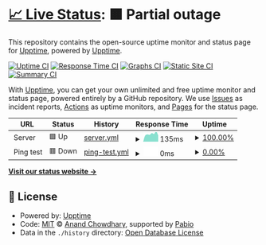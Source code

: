 # [📈 Live Status](https://demo.upptime.js.org): <!--live status--> **🟧 Partial outage**

This repository contains the open-source uptime monitor and status page for [Upptime](https://upptime.js.org), powered by [Upptime](https://github.com/upptime/upptime).

[![Uptime CI](https://github.com/dixith/IDHS-Status/workflows/Uptime%20CI/badge.svg)](https://github.com/dixith/IDHS-Status/actions?query=workflow%3A%22Uptime+CI%22)
[![Response Time CI](https://github.com/dixith/IDHS-Status/workflows/Response%20Time%20CI/badge.svg)](https://github.com/dixith/IDHS-Status/actions?query=workflow%3A%22Response+Time+CI%22)
[![Graphs CI](https://github.com/dixith/IDHS-Status/workflows/Graphs%20CI/badge.svg)](https://github.com/dixith/IDHS-Status/actions?query=workflow%3A%22Graphs+CI%22)
[![Static Site CI](https://github.com/dixith/IDHS-Status/workflows/Static%20Site%20CI/badge.svg)](https://github.com/dixith/IDHS-Status/actions?query=workflow%3A%22Static+Site+CI%22)
[![Summary CI](https://github.com/dixith/IDHS-Status/workflows/Summary%20CI/badge.svg)](https://github.com/dixith/IDHS-Status/actions?query=workflow%3A%22Summary+CI%22)

With [Upptime](https://upptime.js.org), you can get your own unlimited and free uptime monitor and status page, powered entirely by a GitHub repository. We use [Issues](https://github.com/upptime/upptime/issues) as incident reports, [Actions](https://github.com/dixith/IDHS-Status/actions) as uptime monitors, and [Pages](https://demo.upptime.js.org) for the status page.

<!--start: status pages-->
<!-- This summary is generated by Upptime (https://github.com/upptime/upptime) -->
<!-- Do not edit this manually, your changes will be overwritten -->
<!-- prettier-ignore -->
| URL | Status | History | Response Time | Uptime |
| --- | ------ | ------- | ------------- | ------ |
| <img alt="" src="https://icons.duckduckgo.com/ip3/null.ico" height="13"> Server | 🟩 Up | [server.yml](https://github.com/dixith/IDHS-Status/commits/HEAD/history/server.yml) | <details><summary><img alt="Response time graph" src="./graphs/server/response-time-week.png" height="20"> 135ms</summary><br><a href="https://dixith.github.io/IDHS-Status/history/server"><img alt="Response time 142" src="https://img.shields.io/endpoint?url=https%3A%2F%2Fraw.githubusercontent.com%2Fdixith%2FIDHS-Status%2FHEAD%2Fapi%2Fserver%2Fresponse-time.json"></a><br><a href="https://dixith.github.io/IDHS-Status/history/server"><img alt="24-hour response time 113" src="https://img.shields.io/endpoint?url=https%3A%2F%2Fraw.githubusercontent.com%2Fdixith%2FIDHS-Status%2FHEAD%2Fapi%2Fserver%2Fresponse-time-day.json"></a><br><a href="https://dixith.github.io/IDHS-Status/history/server"><img alt="7-day response time 135" src="https://img.shields.io/endpoint?url=https%3A%2F%2Fraw.githubusercontent.com%2Fdixith%2FIDHS-Status%2FHEAD%2Fapi%2Fserver%2Fresponse-time-week.json"></a><br><a href="https://dixith.github.io/IDHS-Status/history/server"><img alt="30-day response time 132" src="https://img.shields.io/endpoint?url=https%3A%2F%2Fraw.githubusercontent.com%2Fdixith%2FIDHS-Status%2FHEAD%2Fapi%2Fserver%2Fresponse-time-month.json"></a><br><a href="https://dixith.github.io/IDHS-Status/history/server"><img alt="1-year response time 142" src="https://img.shields.io/endpoint?url=https%3A%2F%2Fraw.githubusercontent.com%2Fdixith%2FIDHS-Status%2FHEAD%2Fapi%2Fserver%2Fresponse-time-year.json"></a></details> | <details><summary><a href="https://dixith.github.io/IDHS-Status/history/server">100.00%</a></summary><a href="https://dixith.github.io/IDHS-Status/history/server"><img alt="All-time uptime 100.00%" src="https://img.shields.io/endpoint?url=https%3A%2F%2Fraw.githubusercontent.com%2Fdixith%2FIDHS-Status%2FHEAD%2Fapi%2Fserver%2Fuptime.json"></a><br><a href="https://dixith.github.io/IDHS-Status/history/server"><img alt="24-hour uptime 100.00%" src="https://img.shields.io/endpoint?url=https%3A%2F%2Fraw.githubusercontent.com%2Fdixith%2FIDHS-Status%2FHEAD%2Fapi%2Fserver%2Fuptime-day.json"></a><br><a href="https://dixith.github.io/IDHS-Status/history/server"><img alt="7-day uptime 100.00%" src="https://img.shields.io/endpoint?url=https%3A%2F%2Fraw.githubusercontent.com%2Fdixith%2FIDHS-Status%2FHEAD%2Fapi%2Fserver%2Fuptime-week.json"></a><br><a href="https://dixith.github.io/IDHS-Status/history/server"><img alt="30-day uptime 100.00%" src="https://img.shields.io/endpoint?url=https%3A%2F%2Fraw.githubusercontent.com%2Fdixith%2FIDHS-Status%2FHEAD%2Fapi%2Fserver%2Fuptime-month.json"></a><br><a href="https://dixith.github.io/IDHS-Status/history/server"><img alt="1-year uptime 100.00%" src="https://img.shields.io/endpoint?url=https%3A%2F%2Fraw.githubusercontent.com%2Fdixith%2FIDHS-Status%2FHEAD%2Fapi%2Fserver%2Fuptime-year.json"></a></details>
| <img alt="" src="https://icons.duckduckgo.com/ip3/null.ico" height="13"> Ping test | 🟥 Down | [ping-test.yml](https://github.com/dixith/IDHS-Status/commits/HEAD/history/ping-test.yml) | <details><summary><img alt="Response time graph" src="./graphs/ping-test/response-time-week.png" height="20"> 0ms</summary><br><a href="https://dixith.github.io/IDHS-Status/history/ping-test"><img alt="Response time 0" src="https://img.shields.io/endpoint?url=https%3A%2F%2Fraw.githubusercontent.com%2Fdixith%2FIDHS-Status%2FHEAD%2Fapi%2Fping-test%2Fresponse-time.json"></a><br><a href="https://dixith.github.io/IDHS-Status/history/ping-test"><img alt="24-hour response time 0" src="https://img.shields.io/endpoint?url=https%3A%2F%2Fraw.githubusercontent.com%2Fdixith%2FIDHS-Status%2FHEAD%2Fapi%2Fping-test%2Fresponse-time-day.json"></a><br><a href="https://dixith.github.io/IDHS-Status/history/ping-test"><img alt="7-day response time 0" src="https://img.shields.io/endpoint?url=https%3A%2F%2Fraw.githubusercontent.com%2Fdixith%2FIDHS-Status%2FHEAD%2Fapi%2Fping-test%2Fresponse-time-week.json"></a><br><a href="https://dixith.github.io/IDHS-Status/history/ping-test"><img alt="30-day response time 0" src="https://img.shields.io/endpoint?url=https%3A%2F%2Fraw.githubusercontent.com%2Fdixith%2FIDHS-Status%2FHEAD%2Fapi%2Fping-test%2Fresponse-time-month.json"></a><br><a href="https://dixith.github.io/IDHS-Status/history/ping-test"><img alt="1-year response time 0" src="https://img.shields.io/endpoint?url=https%3A%2F%2Fraw.githubusercontent.com%2Fdixith%2FIDHS-Status%2FHEAD%2Fapi%2Fping-test%2Fresponse-time-year.json"></a></details> | <details><summary><a href="https://dixith.github.io/IDHS-Status/history/ping-test">0.00%</a></summary><a href="https://dixith.github.io/IDHS-Status/history/ping-test"><img alt="All-time uptime 0.01%" src="https://img.shields.io/endpoint?url=https%3A%2F%2Fraw.githubusercontent.com%2Fdixith%2FIDHS-Status%2FHEAD%2Fapi%2Fping-test%2Fuptime.json"></a><br><a href="https://dixith.github.io/IDHS-Status/history/ping-test"><img alt="24-hour uptime 0.00%" src="https://img.shields.io/endpoint?url=https%3A%2F%2Fraw.githubusercontent.com%2Fdixith%2FIDHS-Status%2FHEAD%2Fapi%2Fping-test%2Fuptime-day.json"></a><br><a href="https://dixith.github.io/IDHS-Status/history/ping-test"><img alt="7-day uptime 0.00%" src="https://img.shields.io/endpoint?url=https%3A%2F%2Fraw.githubusercontent.com%2Fdixith%2FIDHS-Status%2FHEAD%2Fapi%2Fping-test%2Fuptime-week.json"></a><br><a href="https://dixith.github.io/IDHS-Status/history/ping-test"><img alt="30-day uptime 0.01%" src="https://img.shields.io/endpoint?url=https%3A%2F%2Fraw.githubusercontent.com%2Fdixith%2FIDHS-Status%2FHEAD%2Fapi%2Fping-test%2Fuptime-month.json"></a><br><a href="https://dixith.github.io/IDHS-Status/history/ping-test"><img alt="1-year uptime 0.01%" src="https://img.shields.io/endpoint?url=https%3A%2F%2Fraw.githubusercontent.com%2Fdixith%2FIDHS-Status%2FHEAD%2Fapi%2Fping-test%2Fuptime-year.json"></a></details>

<!--end: status pages-->

[**Visit our status website →**](https://demo.upptime.js.org)

## 📄 License

- Powered by: [Upptime](https://github.com/upptime/upptime)
- Code: [MIT](./LICENSE) © [Anand Chowdhary](https://anandchowdhary.com), supported by [Pabio](https://pabio.com)
- Data in the `./history` directory: [Open Database License](https://opendatacommons.org/licenses/odbl/1-0/)
